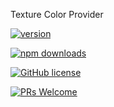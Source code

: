 Texture Color Provider

[![version](https://img.shields.io/npm/v/g2o-texture.svg)](https://www.npmjs.com/package/g2o-texture) 

[![npm downloads](https://img.shields.io/npm/dm/g2o-texture.svg)](https://npm-stat.com/charts.html?package=g2o-texture&from=2022-09-01)

[![GitHub license](https://img.shields.io/badge/license-MIT-blue.svg)](./LICENSE)

[![PRs Welcome](https://img.shields.io/badge/PRs-welcome-brightgreen.svg)](./CONTRIBUTING.md)
